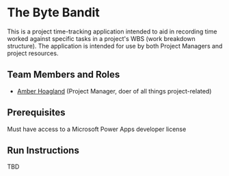 # The Byte Bandit

This is a project time-tracking application intended to aid in recording time worked against specific tasks in a project's WBS (work breakdown structure). The application is intended for use by both Project Managers and project resources. 

## Team Members and Roles

* [Amber Hoagland](https://github.com/arh-gvsu/CIS641-HW2-Hoagland) (Project Manager, doer of all things project-related)

## Prerequisites

Must have access to a Microsoft Power Apps developer license

## Run Instructions

TBD
